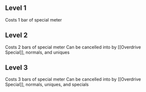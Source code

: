 ## Level 1
Costs 1 bar of special meter
## Level 2
Costs 2 bars of special meter
Can be cancelled into by [[Overdrive Special]], normals, and uniques
## Level 3
Costs 3 bars of special meter
Can be cancelled into by [[Overdrive Special]], normals, uniques, and specials